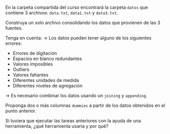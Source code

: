 En la carpeta compartida del curso encontrará la carpeta `datos` que contiene 3 archivos: `data.txt`, `data1.txt` y `data3.txt`.

Construya un solo archivo consolidando los datos que provienen de las 3 fuentes.

Tenga en cuenta:
→ Los datos pueden tener alguno de los siguientes errores:
- Errores de digitación 
- Espacios en blanco redundantes
- Valores imposibles
- Outliers
- Valores faltantes
- Diferentes unidades de medida
- Diferentes niveles de agregación

→ Es necesario combinar los datos usando un `joining` y `appending`.

Proponga dos o más columnas `dummies` a partir de los datos obtenidos en el punto anterior.

Si tuviera que ejecutar las tareas anteriores con la ayuda de una herramienta, ¿qué herramienta usaría y por qué?